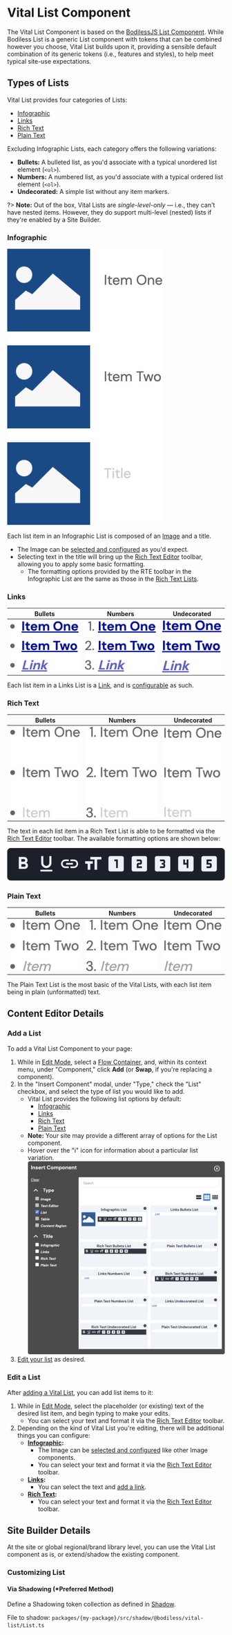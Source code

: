 # Vital List Component

The Vital List Component is based on the [BodilessJS List Component](/Components/List). While
Bodiless List is a generic List component with tokens that can be combined however you choose, Vital
List builds upon it, providing a sensible default combination of its generic tokens (i.e., features
and styles), to help meet typical site-use expectations.

## Types of Lists

Vital List provides four categories of Lists:

- [Infographic](#infographic)
- [Links](#links)
- [Rich Text](#rich-text)
- [Plain Text](#plain-text)

Excluding Infographic Lists, each category offers the following variations:

- **Bullets:** A bulleted list, as you'd associate with a typical unordered list element (`<ul>`).
- **Numbers:** A numbered list, as you'd associate with a typical ordered list element (`<ol>`).
- **Undecorated:** A simple list without any item markers.

?> **Note:** Out of the box, Vital Lists are _single-level-only_ — i.e., they can't have nested
items. However, they do support multi-level (nested) lists if they're enabled by a Site Builder.

### Infographic

![Infographics List](./assets/InfographicList.jpg ':size=180')

Each list item in an Infographic List is composed of an [Image](/Components/Image/) and a title.

- The Image can be [selected and configured](/Components/Image/#select-and-configure-an-image) as
  you'd expect.
- Selecting text in the title will bring up the [Rich Text Editor](/Components/Editors/RichText)
  toolbar, allowing you to apply some basic formatting.
  - The formatting options provided by the RTE toolbar in the Infographic List are the same as those
    in the [Rich Text Lists](#rich-text).

### Links

| Bullets | Numbers | Undecorated |
|:-------:|:-------:|:-----------:|
| ![Links Bullets List](./assets/LinksBulletsList.jpg ':size=86') | ![Links Number List](./assets/LinksNumbersList.jpg ':size=88') | ![Links Undecorated List](./assets/LinksUndecoratedList.jpg ':size=72') |

Each list item in a Links List is a [Link](/Components/Link/), and is
[configurable](/Components/Link/#add-a-link-to-a-component) as such.

### Rich Text

| Bullets | Numbers | Undecorated |
|:-------:|:-------:|:-----------:|
| ![Rich Text Bullets List](./assets/RichTextBulletsList.jpg ':size=82') | ![Rich Text Numbers List](./assets/RichTextNumbersList.jpg ':size=84') | ![Rich Text Undecorated List](./assets/RichTextUndecoratedList.jpg ':size=67') |

The text in each list item in a Rich Text List is able to be formatted via the [Rich Text
Editor](/Components/Editors/RichText) toolbar. The available formatting options are shown below:

![Rich Text Editor Toolbar](./assets/RTEToolbar.jpg ':size=318')

### Plain Text

| Bullets | Numbers | Undecorated |
|:-------:|:-------:|:-----------:|
| ![Plain Text Bullets List](./assets/PlainTextBulletsList.jpg ':size=82') | ![Plain Text Numbers List](./assets/PlainTextNumbersList.jpg ':size=84') | ![Plain Text Undecorated List](./assets/PlainTextUndecoratedList.jpg ':size=67') |

The Plain Text List is the most basic of the Vital Lists, with each list item being in plain
(unformatted) text.

## Content Editor Details

### Add a List

To add a Vital List Component to your page:

01. While in [Edit Mode](/ContentEditorUserGuide/#edit-mode), select a [Flow
    Container](/Components/FlowContainer/), and, within its context menu, under "Component," click
    **Add** (or **Swap**, if you're replacing a component).
01. In the "Insert Component" modal, under "Type," check the "List" checkbox, and select the type
    of list you would like to add.
    - Vital List provides the following list options by default:
      - [Infographic](#infographic)
      - [Links](#links)
      - [Rich Text](#rich-text)
      - [Plain Text](#plain-text)
    - **Note:** Your site may provide a different array of options for the List component.
    - Hover over the "i" icon for information about a particular list variation.  
    ![Add a Vital List Component](./assets/AddVitalListComponent.jpg)
01. [Edit your list](#edit-a-list) as desired.

### Edit a List

After [adding a Vital List](#add-a-list), you can add list items to it:

01. While in [Edit Mode](/ContentEditorUserGuide/#edit-mode), select the placeholder (or existing)
    text of the desired list item, and begin typing to make your edits.
    - You can select your text and format it via the [Rich Text Editor](/Components/Editors/RichText) toolbar.
01. Depending on the kind of Vital List you're editing, there will be additional things you can
    configure:
    - **[Infographic](#infographic):**
      - The Image can be [selected and configured](/Components/Image/#select-and-configure-an-image)
        like other Image components.
      - You can select your text and format it via the [Rich Text
        Editor](/Components/Editors/RichText) toolbar.
    - **[Links](#links):**
      - You can select the text and [add a link](/Components/Link/#add-a-link-to-a-component).
    - **[Rich Text](#rich-text):**
      - You can select your text and format it via the [Rich Text
        Editor](/Components/Editors/RichText) toolbar.

## Site Builder Details

At the site or global regional/brand library level, you can use the Vital List component as is, or
extend/shadow the existing component.

### Customizing List

#### Via Shadowing (*Preferred Method)

Define a Shadowing token collection as defined in [Shadow](./VitalElements/Shadow).

File to shadow: `packages/{my-package}/src/shadow/@bodiless/vital-list/List.ts`
